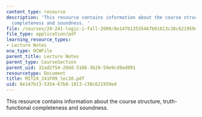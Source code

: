 ```yaml
---
content_type: resource
description: 'This resource contains information about the course structure, truth-functional
  completeness and soundness. '
file: /courses/24-241-logic-i-fall-2009/8e147b13535467b01013c38c621959ed_MIT24_241F09_lec10.pdf
file_type: application/pdf
learning_resource_types:
- Lecture Notes
ocw_type: OCWFile
parent_title: Lecture Notes
parent_type: CourseSection
parent_uid: 31ad2f54-20dd-5166-3b28-59e9cd9ad091
resourcetype: Document
title: MIT24_241F09_lec10.pdf
uid: 8e147b13-5354-67b0-1013-c38c621959ed
---
```

This resource contains information about the course structure, truth-functional completeness and soundness. 

